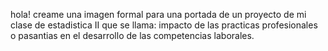 hola! creame una imagen formal para una portada de un proyecto de mi clase de estadistica II que se llama: impacto de las practicas profesionales o pasantias en el desarrollo de las competencias laborales. 
